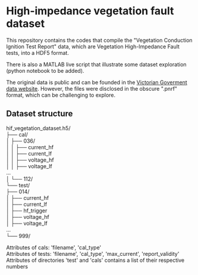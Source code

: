 # High-impedance vegetation fault dataset 

This repository contains the codes that compile the "Vegetation Conduction Ignition Test Report" data, which are Vegetation High-Impedance Fault tests, into a HDF5 format.

There is also a MATLAB live script that illustrate some dataset exploration (python notebook to be added). 

The original data is public and can be founded in the [Victorian Goverment data website](https://discover.data.vic.gov.au/dataset/powerline-bushfire-safety-program-vegetation-conduction-ignition-test-report). However, the files were disclosed in the obscure ".pnrf" format, which can be challenging to explore.

## Dataset structure

hif_vegetation_dataset.h5/  
├── cal/  
│   ├── 036/  
│   │   ├── current_hf  
│   │   ├── current_lf  
│   │   ├── voltage_hf  
│   │   ├── voltage_lf  
			...  
│   └── 112/  
└── test/  
      ├── 014/  
      │   ├── current_hf  
      │   ├── current_lf  
      │   ├── hf_trigger  
      │   ├── voltage_hf  
      │   ├── voltage_lf  
				...  
      └── 999/  

Attributes of cals: 'filename', 'cal_type'  
Attributes of tests: 'filename', 'cal_type', 'max_current', 'report_validity'  
Attributes of directories 'test' and 'cals' contains a list of their respective numbers  
 
